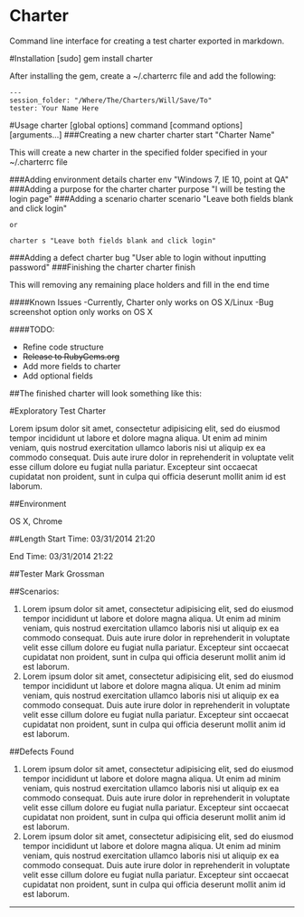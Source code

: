 Charter
=======

Command line interface for creating a test charter exported in markdown.

#Installation
 	[sudo] gem install charter
 	
After installing the gem, create a ~/.charterrc file and add the following:
	
	---
	session_folder: "/Where/The/Charters/Will/Save/To"
	tester: Your Name Here
#Usage
	charter [global options] command [command options] [arguments...]
###Creating a new charter
	charter start "Charter Name"
	
This will create a new charter in the specified folder specified in your ~/.charterrc file

###Adding environment details
	charter env "Windows 7, IE 10, point at QA"
###Adding a purpose for the charter
	charter purpose "I will be testing the login page"
###Adding a scenario
	charter scenario "Leave both fields blank and click login"
	
	or
	
	charter s "Leave both fields blank and click login"
###Adding a defect 
	charter bug "User able to login without inputting password"
###Finishing the charter
	charter finish

This will removing any remaining place holders and fill in the end time

####Known Issues
  -Currently, Charter only works on OS X/Linux
  -Bug screenshot option only works on OS X  

####TODO:
- Refine code structure
- <del>Release to RubyGems.org</del>
- Add more fields to charter
- Add optional fields


##The finished charter will look something like this:  

#Exploratory Test Charter

Lorem ipsum dolor sit amet, consectetur adipisicing elit, sed do eiusmod tempor incididunt ut labore et dolore magna aliqua. Ut enim ad minim veniam, quis nostrud exercitation ullamco laboris nisi ut aliquip ex ea commodo consequat. Duis aute irure dolor in reprehenderit in voluptate velit esse cillum dolore eu fugiat nulla pariatur. Excepteur sint occaecat cupidatat non proident, sunt in culpa qui officia deserunt mollit anim id est laborum.

##Environment

OS X, Chrome

##Length
Start Time: 03/31/2014 21:20  

End Time: 03/31/2014 21:22

##Tester
Mark Grossman

##Scenarios:
1. Lorem ipsum dolor sit amet, consectetur adipisicing elit, sed do eiusmod tempor incididunt ut labore et dolore magna aliqua. Ut enim ad minim veniam, quis nostrud exercitation ullamco laboris nisi ut aliquip ex ea commodo consequat. Duis aute irure dolor in reprehenderit in voluptate velit esse cillum dolore eu fugiat nulla pariatur. Excepteur sint occaecat cupidatat non proident, sunt in culpa qui officia deserunt mollit anim id est laborum.  
1. Lorem ipsum dolor sit amet, consectetur adipisicing elit, sed do eiusmod tempor incididunt ut labore et dolore magna aliqua. Ut enim ad minim veniam, quis nostrud exercitation ullamco laboris nisi ut aliquip ex ea commodo consequat. Duis aute irure dolor in reprehenderit in voluptate velit esse cillum dolore eu fugiat nulla pariatur. Excepteur sint occaecat cupidatat non proident, sunt in culpa qui officia deserunt mollit anim id est laborum.  


##Defects Found
1. Lorem ipsum dolor sit amet, consectetur adipisicing elit, sed do eiusmod tempor incididunt ut labore et dolore magna aliqua. Ut enim ad minim veniam, quis nostrud exercitation ullamco laboris nisi ut aliquip ex ea commodo consequat. Duis aute irure dolor in reprehenderit in voluptate velit esse cillum dolore eu fugiat nulla pariatur. Excepteur sint occaecat cupidatat non proident, sunt in culpa qui officia deserunt mollit anim id est laborum.  
1. Lorem ipsum dolor sit amet, consectetur adipisicing elit, sed do eiusmod tempor incididunt ut labore et dolore magna aliqua. Ut enim ad minim veniam, quis nostrud exercitation ullamco laboris nisi ut aliquip ex ea commodo consequat. Duis aute irure dolor in reprehenderit in voluptate velit esse cillum dolore eu fugiat nulla pariatur. Excepteur sint occaecat cupidatat non proident, sunt in culpa qui officia deserunt mollit anim id est laborum.  

---
